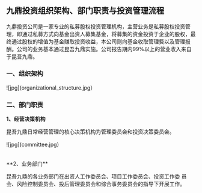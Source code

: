 ## 九鼎投资组织架构、部门职责与投资管理流程

九鼎投资公司是一家专业的私募股权投资管理机构，主营业务是私募股权投资管理，即通过私募方式向基金出资人募集基金，将募集的资金投资于企业的股权，最终通过股权的增值为基金赚取投资收益，本公司则向基金收取管理费以及管理报酬。公司的业务基本通过昆吾九鼎实施。公司报告期内99%以上的营业收入来自于昆吾九鼎。

### 一、组织架构

![jpg](organizational_structure.jpg）

### 二、部门职责

**1、经营决策机构**

昆吾九鼎日常经营管理的核心决策机构为管理委员会和投资决策委员会。

![jpg](committee.jpg）

<br>
**2、业务部门**

昆吾九鼎的各业务部门在出资人工作委员会、项目工作委员会、投资工作委 员会、风险控制委员会、投后管理委员会和综合事务委员会的指导下开展工作。 
